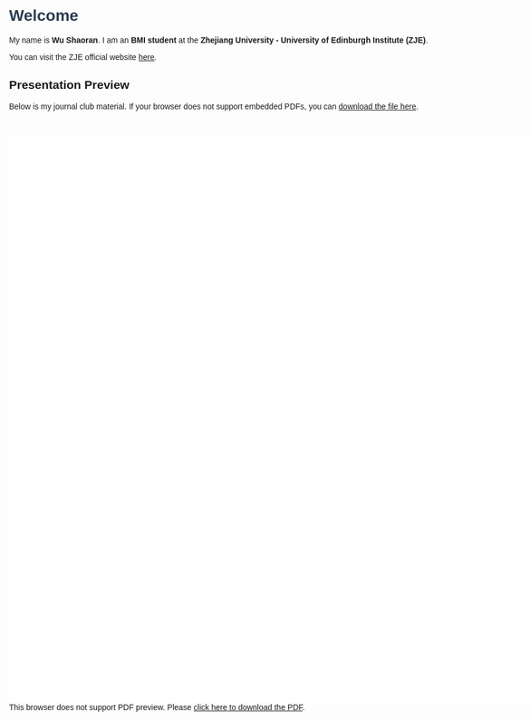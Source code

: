
<html lang="en">
<head>
  <meta charset="UTF-8">
  <title>My Presentation</title>
  <style>
    body {
      font-family: Arial, sans-serif;
      max-width: 900px;
      margin: auto;
      padding: 40px;
    }
    h1 {
      color: #2c3e50;
    }
    iframe {
      margin-top: 30px;
      border: 1px solid #ccc;
    }
  </style>
</head>
<body>

  <h1>Welcome</h1>
  <p>My name is <strong>Wu Shaoran</strong>. I am an <strong>BMI student</strong> at the <strong>Zhejiang University - University of Edinburgh Institute (ZJE)</strong>.</p>

  <p>You can visit the ZJE official website <a href="https://www.zje.intl.zju.edu.cn/" target="_blank">here</a>.</p>

  <h2>Presentation Preview</h2>
  <p>Below is my journal club material. If your browser does not support embedded PDFs, you can <a href="Journal_club.pdf" download>download the file here</a>.</p>

  <iframe src="presentation.pdf" width="1000%" height="1000vh" style="border:none;"></iframe>
    This browser does not support PDF preview. Please <a href="Journal_club.pdf">click here to download the PDF</a>.
  </iframe>

</body>
</html>
